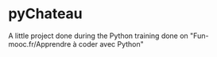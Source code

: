 # pyChateau

A little project done during the Python training done on "Fun-mooc.fr/Apprendre à coder avec Python"
